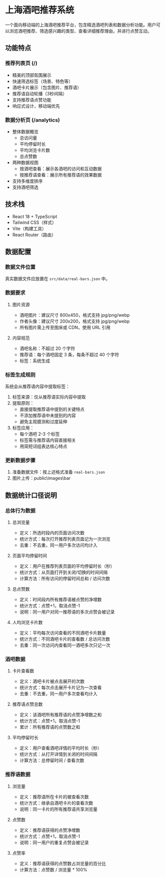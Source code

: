 # 上海酒吧推荐系统

一个面向移动端的上海酒吧推荐平台，包含精选酒吧列表和数据分析功能。用户可以浏览酒吧推荐、筛选感兴趣的类型、查看详细推荐理由，并进行点赞互动。

## 功能特点

### 推荐列表页 (/)
- 精美的顶部氛围展示
- 快速筛选标签（场景、特色等）
- 酒吧卡片展示（包含图片、推荐语）
- 推荐语自动轮播（3秒间隔）
- 支持推荐语点赞功能
- 响应式设计，移动端优先

### 数据分析页 (/analytics)
- 整体数据概览
  - 总访问量
  - 平均停留时长
  - 平均浏览卡片数
  - 总点赞数
- 两种数据视图
  - 按酒吧查看：展示各酒吧的访问和互动数据
  - 按推荐语查看：展示所有推荐语的效果数据
- 支持多维度排序
- 支持酒吧筛选

## 技术栈

- React 18 + TypeScript
- Tailwind CSS（样式）
- Vite（构建工具）
- React Router（路由）

## 数据配置

### 数据文件位置
真实数据文件应放置在 `src/data/real-bars.json` 中。


### 数据要求
1. 图片资源
   - 酒吧图片：建议尺寸 800x450，格式支持 jpg/png/webp
   - 作者头像：建议尺寸 200x200，格式支持 jpg/png/webp
   - 所有图片需上传至图床或 CDN，使用 URL 引用

2. 内容规范
   - 酒吧名称：不超过 20 个字符
   - 推荐语：每个酒吧固定 3 条，每条不超过 40 个字符
   - 标签：系统生成


### 标签生成规则
系统会从推荐语内容中提取标签：
1. 标签来源：仅从推荐语实际内容中提取
2. 提取原则：
   - 直接提取推荐语中提到的关键特点
   - 不添加推荐语中未提到的内容
   - 避免主观臆测和过度延伸
3. 标签应用：
   - 每个酒吧 2-3 个标签
   - 标签需与推荐语内容直接相关
   - 用简短词组表达核心特点

### 更新数据步骤
1. 准备数据文件：按上述格式准备 `real-bars.json`
2. 图片上传：public\images\bar

## 数据统计口径说明

### 总体行为数据
1. 总浏览量
   - 定义：所选时段内的页面访问次数
   - 统计方式：每次打开推荐列表页面记为一次浏览
   - 去重：不去重，同一用户多次访问均计入

2. 页面平均停留时间
   - 定义：用户在推荐列表页面的平均停留时长（秒）
   - 统计方式：从页面打开到关闭/切换的时间间隔
   - 计算方法：所有访问的停留时间总和 / 访问次数

3. 总点赞数
   - 定义：时间段内所有推荐语被点赞的净增数
   - 统计方式：点赞+1，取消点赞-1
   - 说明：同一用户对同一推荐语的多次点赞会被记录

4. 人均浏览卡片数
   - 定义：平均每次访问查看的不同酒吧卡片数量
   - 统计方式：不同酒吧卡片的查看数 / 总访问次数
   - 去重：同一次访问内查看同一酒吧多次只记一次

### 酒吧数据
1. 卡片查看数
   - 定义：酒吧卡片被点击展开的次数
   - 统计方式：每次点击展开卡片记为一次查看
   - 去重：不去重，同一用户多次查看均计入

2. 推荐语点赞总数
   - 定义：该酒吧所有推荐语的点赞净增数之和
   - 统计方式：点赞+1，取消点赞-1
   - 累计：所有推荐语的点赞数之和

3. 平均停留时长
   - 定义：用户查看酒吧详情的平均时长（秒）
   - 统计方式：从打开详情到关闭的时间间隔
   - 计算方法：总停留时间 / 查看次数

### 推荐语数据
1. 浏览量
   - 定义：推荐语所在卡片的被查看次数
   - 统计方式：继承自酒吧卡片的查看次数
   - 说明：同一卡片的所有推荐语共享浏览量

2. 点赞数
   - 定义：推荐语获得的点赞净增数
   - 统计方式：点赞+1，取消点赞-1
   - 说明：同一用户的重复点赞会被记录

3. 点赞率
   - 定义：推荐语获得的点赞数占浏览量的百分比
   - 计算方法：点赞数 / 浏览量 * 100%

